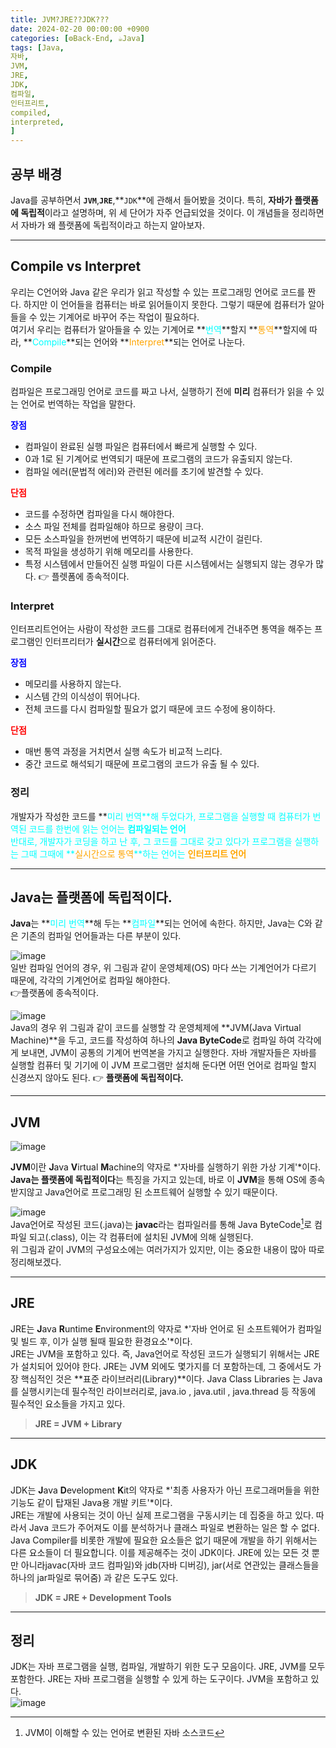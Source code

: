 ```yaml
---
title: JVM?JRE??JDK???
date: 2024-02-20 00:00:00 +0900
categories: [⚙️Back-End, ☕Java]
tags: [Java,
자바,
JVM,
JRE,
JDK,
컴파일,
인터프리트,
compiled,
interpreted,
]     
---   
```

## 공부 배경  
Java를 공부하면서 **`JVM`**,**`JRE`**,**`JDK`**에 관해서 들어봤을 것이다. 특히, **자바가 플랫폼에 독립적**이라고 설명하며, 위 세 단어가 자주 언급되었을 것이다. 이 개념들을 정리하면서 자바가 왜 플랫폼에 독립적이라고 하는지 알아보자.  
  
---
## Compile vs Interpret  
우리는 C언어와 Java 같은 우리가 읽고 작성할 수 있는 프로그래밍 언어로 코드를 짠다. 하지만 이 언어들을 컴퓨터는 바로 읽어들이지 못한다. 그렇기 때문에 컴퓨터가 알아들을 수 있는 기계어로 바꾸어 주는 작업이 필요하다.  
여기서 우리는 컴퓨터가 알아들을 수 있는 기계어로 **<span style = "color : cyan">번역</span>**할지 **<span style = "color : orange">통역</span>**할지에 따라, **<span style = "color : cyan">Compile</span>**되는 언어와 **<span style = "color : orange">Interpret</span>**되는 언어로 나눈다.  
  
### Compile 
컴파일은 프로그래밍 언어로 코드를 짜고 나서, 실행하기 전에 **미리** 컴퓨터가 읽을 수 있는 언어로 번역하는 작업을 말한다.  
  
**<span style = "color : blue">장점</span>**  
* 컴파일이 완료된 실행 파일은 컴퓨터에서 빠르게 실행할 수 있다.  
* 0과 1로 된 기계어로 번역되기 때문에 프로그램의 코드가 유출되지 않는다.   
* 컴파일 에러(문법적 에러)와 관련된 에러를 초기에 발견할 수 있다.  
  
**<span style = "color : red">단점</span>**  
* 코드를 수정하면 컴파일을 다시 해야한다.  
* 소스 파일 전체를 컴파일해야 하므로 용량이 크다.  
* 모든 소스파일을 한꺼번에 번역하기 때문에 비교적 시간이 걸린다.  
* 목적 파일을 생성하기 위해 메모리를 사용한다.  
* 특정 시스템에서 만들어진 실행 파일이 다른 시스템에서는 실행되지 않는 경우가 많다. 👉 플렛폼에 종속적이다.  
  
### Interpret  
인터프리트언어는 사람이 작성한 코드를 그대로 컴퓨터에게 건내주면 통역을 해주는 프로그램인 인터프리터가 **실시간**으로 컴퓨터에게 읽어준다.  
  
**<span style = "color : blue">장점</span>**  
* 메모리를 사용하지 않는다.  
* 시스템 간의 이식성이 뛰어나다.  
* 전체 코드를 다시 컴파일할 필요가 없기 때문에 코드 수정에 용이하다.  
  
**<span style = "color : red">단점</span>**   
* 매번 통역 과정을 거치면서 실행 속도가 비교적 느리다.  
* 중간 코드로 해석되기 때문에 프로그램의 코드가 유출 될 수 있다.  
  
### 정리  
개발자가 작성한 코드를  **<span style = "color : cyan">미리 번역</apan>**해 두었다가, 프로그램을 실행할 때 컴퓨터가 번역된 코드를 한번에 읽는 언어는  **<span style = "color : cyan">컴파일되는 언어</span>**  
반대로, 개발자가 코딩을 하고 난 후, 그 코드를 그대로 갖고 있다가  프로그램을 실행하는 그때 그때에 **<span style = "color : orange">실시간으로 통역</span>**하는 언어는 **<span style = "color : orange">인터프리트 언어</span>**  
  
---  
## Java는 플랫폼에 독립적이다.  
**Java**는 **<span style = "color : cyan">미리 번역</span>**해 두는 **<span style = "color : cyan">컴파일</span>**되는 언어에 속한다. 하지만, Java는 C와 같은 기존의 컴파일 언어들과는 다른 부분이 있다.  
  
![image](https://github.com/han-tomas/han-tomas.github.io/assets/124488773/354e5153-1182-4033-a028-f7ee9237dbcf)    
일반 컴파일 언어의 경우, 위 그림과 같이 운영체제(OS) 마다 쓰는 기계언어가 다르기 때문에, 각각의 기계언어로 컴파일 해야한다.<br>👉플랫폼에 종속적이다.  
  
![image](https://github.com/han-tomas/han-tomas.github.io/assets/124488773/a70d9993-4d43-4b8d-8b9a-db4ff9f041f6)  
Java의 경우 위 그림과 같이 코드를 실행할 각 운영체제에 **JVM(Java Virtual Machine)**을 두고, 코드를 작성하여 하나의 **Java ByteCode**로 컴파일 하여 각각에게 보내면, JVM이 공통의 기계어 번역본을 가지고 실행한다. 자바 개발자들은 자바를 실행할 컴퓨터 및 기기에 이 JVM 프로그램만 설치해 둔다면 어떤 언어로 컴파일 할지 신경쓰지 않아도 된다. 👉 **플랫폼에 독립적이다.**  

 ---  
 ## JVM  
 ![image](https://github.com/han-tomas/han-tomas.github.io/assets/124488773/7844c6b4-c22b-48d8-9aa6-8feb489511bf)  

**JVM**이란 **J**ava **V**irtual **M**achine의 약자로 *'자바를 실행하기 위한 가상 기계'*이다.  
**Java는 플랫폼에 독립적이다**는 특징을 가지고 있는데, 바로 이 **JVM**을 통해 OS에 종속 받지않고 Java언어로 프로그래밍 된 소프트웨어 실행할 수 있기 때문이다.  
  
![image](https://github.com/han-tomas/han-tomas.github.io/assets/124488773/c62e4ad0-5307-4b4a-b10f-b488e8ce51cc)    
Java언어로 작성된 코드(.java)는 **javac**라는 컴파일러를 통해 Java ByteCode[^1]로 컴파일 되고(.class), 이는 각 컴퓨터에 설치된 JVM에 의해 실행된다.  
위 그림과 같이 JVM의 구성요소에는 여러가지가 있지만, 이는 중요한 내용이 많아 따로 정리해보겠다.  
[^1]: JVM이 이해할 수 있는 언어로 변환된 자바 소스코드  

---  
## JRE  
JRE는 **J**ava **R**untime **E**nvironment의 약자로 *'자바 언어로 된 소프트웨어가 컴파일 및 빌드 후, 이가 실행 될때 필요한 환경요소'*이다.  
JRE는 JVM을 포함하고 있다. 즉, Java언어로 작성된 코드가 실행되기 위해서는 JRE가 설치되어 있어야 한다. JRE는 JVM 외에도 몇가지를 더 포함하는데, 그 중에서도 가장 핵심적인 것은 **표준 라이브러리(Library)**이다. Java Class Libraries 는 Java 를 실행시키는데 필수적인 라이브러리로, java.io , java.util , java.thread 등 작동에 필수적인 요소들을 가지고 있다.  
> **JRE = JVM + Library**  

---  
## JDK  
JDK는 **J**ava **D**evelopment **K**it의 약자로 *'최종 사용자가 아닌 프로그래머들을 위한 기능도 같이 탑재된 Java용 개발 키트'*이다.  
JRE는 개발에 사용되는 것이 아닌 실제 프로그램을 구동시키는 데 집중을 하고 있다. 따라서 Java 코드가 주어져도 이를 분석하거나 클래스 파일로 변환하는 일은 할 수 없다. Java Compiler를 비롯한 개발에 필요한 요소들은 없기 때문에 개발을 하기 위해서는 다른 요소들이 더 필요합니다. 이를 제공해주는 것이 JDK이다. JRE에 있는 모든 것 뿐만 아니라javac(자바 코드 컴파일)와 jdb(자바 디버깅), jar(서로 연관있는 클래스들을 하나의 jar파일로 묶어줌) 과 같은 도구도 있다.   
> **JDK = JRE + Development Tools**  

---  
## 정리  
JDK는 자바 프로그램을 실행, 컴파일, 개발하기 위한 도구 모음이다. JRE, JVM를 모두 포함한다.
JRE는 자바 프로그램을 실행할 수 있게 하는 도구이다. JVM을 포함하고 있다.  
![image](https://github.com/han-tomas/han-tomas.github.io/assets/124488773/e4521c07-2c62-4a2a-bd88-a89d1357b726)      


